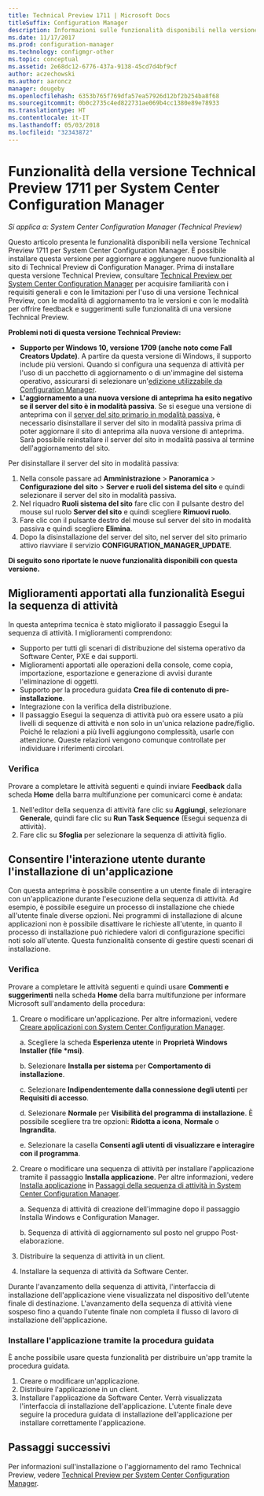 ```yaml
---
title: Technical Preview 1711 | Microsoft Docs
titleSuffix: Configuration Manager
description: Informazioni sulle funzionalità disponibili nella versione Technical Preview 1711 per System Center Configuration Manager.
ms.date: 11/17/2017
ms.prod: configuration-manager
ms.technology: configmgr-other
ms.topic: conceptual
ms.assetid: 2e68dc12-6776-437a-9138-45cd7d4bf9cf
author: aczechowski
ms.author: aaroncz
manager: dougeby
ms.openlocfilehash: 6353b765f769dfa57ea57926d12bf2b254ba8f68
ms.sourcegitcommit: 0b0c2735c4ed822731ae069b4cc1380e89e78933
ms.translationtype: HT
ms.contentlocale: it-IT
ms.lasthandoff: 05/03/2018
ms.locfileid: "32343872"
---
```

# <a name="capabilities-in-technical-preview-1711-for-system-center-configuration-manager"></a>Funzionalità della versione Technical Preview 1711 per System Center Configuration Manager

*Si applica a: System Center Configuration Manager (Technical Preview)*

Questo articolo presenta le funzionalità disponibili nella versione Technical Preview 1711 per System Center Configuration Manager. È possibile installare questa versione per aggiornare e aggiungere nuove funzionalità al sito di Technical Preview di Configuration Manager. Prima di installare questa versione Technical Preview, consultare [Technical Preview per System Center Configuration Manager](../../core/get-started/technical-preview.md) per acquisire familiarità con i requisiti generali e con le limitazioni per l'uso di una versione Technical Preview, con le modalità di aggiornamento tra le versioni e con le modalità per offrire feedback e suggerimenti sulle funzionalità di una versione Technical Preview.     


<!--  Known Issues Template   
**Known Issues in this Technical Preview:**
-   **Issue Name**. Details
    Workaround details.
-->
**Problemi noti di questa versione Technical Preview:**
-   **Supporto per Windows 10, versione 1709 (anche noto come Fall Creators Update)**.  A partire da questa versione di Windows, il supporto include più versioni. Quando si configura una sequenza di attività per l'uso di un pacchetto di aggiornamento o di un'immagine del sistema operativo, assicurarsi di selezionare un'[edizione utilizzabile da Configuration Manager](/sccm/core/plan-design/configs/support-for-windows-10#windows-10-as-a-client).
-   **L'aggiornamento a una nuova versione di anteprima ha esito negativo se il server del sito è in modalità passiva**. Se si esegue una versione di anteprima con il [server del sito primario in modalità passiva](/sccm/core/get-started/capabilities-in-technical-preview-1706#site-server-role-high-availability), è necessario disinstallare il server del sito in modalità passiva prima di poter aggiornare il sito di anteprima alla nuova versione di anteprima. Sarà possibile reinstallare il server del sito in modalità passiva al termine dell'aggiornamento del sito.

  Per disinstallare il server del sito in modalità passiva:
  1. Nella console passare ad **Amministrazione** > **Panoramica** > **Configurazione del sito** > **Server e ruoli del sistema del sito** e quindi selezionare il server del sito in modalità passiva.
  2. Nel riquadro **Ruoli sistema del sito** fare clic con il pulsante destro del mouse sul ruolo **Server del sito** e quindi scegliere **Rimuovi ruolo**.
  3. Fare clic con il pulsante destro del mouse sul server del sito in modalità passiva e quindi scegliere **Elimina**.
  4. Dopo la disinstallazione del server del sito, nel server del sito primario attivo riavviare il servizio **CONFIGURATION_MANAGER_UPDATE**.

**Di seguito sono riportate le nuove funzionalità disponibili con questa versione.**  

<!--  Section Template
##  FEATURE
### Procedure 1
### Try it out!  
 Try to complete the following tasks and then send us **Feedback** from the **Home** tab of the Ribbon to let us know how it worked:
 -  Task 1
 -  Task 2              
-->

## <a name="improvements-to-run-task-sequence"></a>Miglioramenti apportati alla funzionalità Esegui la sequenza di attività
<!-- 1261338 -->

In questa anteprima tecnica è stato migliorato il passaggio Esegui la sequenza di attività. I miglioramenti comprendono:

 - Supporto per tutti gli scenari di distribuzione del sistema operativo da Software Center, PXE e dai supporti.
 - Miglioramenti apportati alle operazioni della console, come copia, importazione, esportazione e generazione di avvisi durante l'eliminazione di oggetti.
 - Supporto per la procedura guidata **Crea file di contenuto di pre-installazione**.
 - Integrazione con la verifica della distribuzione.
 - Il passaggio Esegui la sequenza di attività può ora essere usato a più livelli di sequenze di attività e non solo in un'unica relazione padre/figlio. Poiché le relazioni a più livelli aggiungono complessità, usarle con attenzione. Queste relazioni vengono comunque controllate per individuare i riferimenti circolari.

### <a name="try-it-out"></a>Verifica  

Provare a completare le attività seguenti e quindi inviare **Feedback** dalla scheda **Home** della barra multifunzione per comunicarci come è andata:

1. Nell'editor della sequenza di attività fare clic su **Aggiungi**, selezionare **Generale**, quindi fare clic su **Run Task Sequence** (Esegui sequenza di attività).
2. Fare clic su **Sfoglia** per selezionare la sequenza di attività figlio.

## <a name="allow-user-interaction-when-installing-an-application----1356976---"></a>Consentire l'interazione utente durante l'installazione di un'applicazione <!-- 1356976 -->

Con questa anteprima è possibile consentire a un utente finale di interagire con un'applicazione durante l'esecuzione della sequenza di attività. Ad esempio, è possibile eseguire un processo di installazione che chiede all'utente finale diverse opzioni. Nei programmi di installazione di alcune applicazioni non è possibile disattivare le richieste all'utente, in quanto il processo di installazione può richiedere valori di configurazione specifici noti solo all'utente. Questa funzionalità consente di gestire questi scenari di installazione.

### <a name="try-it-out"></a>Verifica

Provare a completare le attività seguenti e quindi usare **Commenti e suggerimenti** nella scheda **Home** della barra multifunzione per informare Microsoft sull'andamento della procedura:

1.  Creare o modificare un'applicazione. Per altre informazioni, vedere [Creare applicazioni con System Center Configuration Manager](/sccm/apps/deploy-use/create-applications).

    a. Scegliere la scheda **Esperienza utente** in **Proprietà Windows Installer (file \*msi)**.

    b. Selezionare **Installa per sistema** per **Comportamento di installazione**.

    c. Selezionare **Indipendentemente dalla connessione degli utenti** per **Requisiti di accesso**.

    d. Selezionare **Normale** per **Visibilità del programma di installazione**. È possibile scegliere tra tre opzioni: **Ridotta a icona**, **Normale** o **Ingrandita**.

    e. Selezionare la casella **Consenti agli utenti di visualizzare e interagire con il programma**.

2.  Creare o modificare una sequenza di attività per installare l'applicazione tramite il passaggio **Installa applicazione**. Per altre informazioni, vedere [Installa applicazione](/sccm/osd/understand/task-sequence-steps#BKMK_InstallApplication) in [Passaggi della sequenza di attività in System Center Configuration Manager](/sccm/osd/understand/task-sequence-steps).

    a. Sequenza di attività di creazione dell'immagine dopo il passaggio Installa Windows e Configuration Manager.

    b. Sequenza di attività di aggiornamento sul posto nel gruppo Post-elaborazione.

3.  Distribuire la sequenza di attività in un client.
4.  Installare la sequenza di attività da Software Center.

Durante l'avanzamento della sequenza di attività, l'interfaccia di installazione dell'applicazione viene visualizzata nel dispositivo dell'utente finale di destinazione. L'avanzamento della sequenza di attività viene sospeso fino a quando l'utente finale non completa il flusso di lavoro di installazione dell'applicazione.

### <a name="install-using-the-wizard"></a>Installare l'applicazione tramite la procedura guidata

È anche possibile usare questa funzionalità per distribuire un'app tramite la procedura guidata.

1. Creare o modificare un'applicazione.
2. Distribuire l'applicazione in un client.
3. Installare l'applicazione da Software Center. Verrà visualizzata l'interfaccia di installazione dell'applicazione. L'utente finale deve seguire la procedura guidata di installazione dell'applicazione per installare correttamente l'applicazione.




<!-- When we have another H2 in this topic, Add this Next Steps section back in.  -->

## <a name="next-steps"></a>Passaggi successivi
Per informazioni sull'installazione o l'aggiornamento del ramo Technical Preview, vedere [Technical Preview per System Center Configuration Manager](/sccm/core/get-started/technical-preview).    
